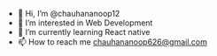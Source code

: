 - 👋 Hi, I’m @chauhananoop12
- 👀 I’m interested in Web Development
- 🌱 I’m currently learning React native
- 📫 How to reach me chauhananoop626@gmail.com

<!---
chauhananoop12/chauhananoop12 is a ✨ special ✨ repository because its `README.md` (this file) appears on your GitHub profile.
You can click the Preview link to take a look at your changes.
--->
